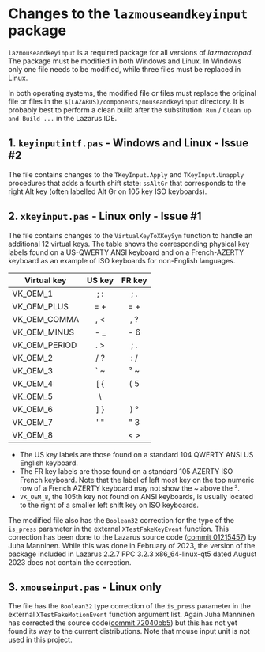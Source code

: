 # Changes to the `lazmouseandkeyinput` package

`lazmouseandkeyinput` is a required package for all versions of *lazmacropad*. The package must be modified in both Windows and Linux. In Windows only one file needs to be modified, while three files must be replaced in Linux.

In both operating systems, the modified file or files must replace the original file or files in the `$(LAZARUS)/components/mouseandkeyinput` directory. It is probably best to perform a clean build after the substitution: `Run` / `Clean up and Build ...` in the Lazarus IDE.

## 1. `keyinputintf.pas` - Windows and Linux - Issue #2

The file contains changes to the `TKeyInput.Apply` and `TKeyInput.Unapply` procedures that adds a fourth shift state: `ssAltGr` that corresponds to the right Alt key (often labelled Alt Gr on 105 key ISO keyboards). 

## 2. `xkeyinput.pas` - Linux only - Issue #1

The file contains changes to the `VirtualKeyToXKeySym` function to handle an additional 12 virtual keys. The table shows the corresponding physical key labels found on a US-QWERTY ANSI keyboard and on a French-AZERTY keyboard as an example of ISO keyboards for non-English languages.

| Virtual key | US key | FR key | 
|   ---   | :---:  | :---: |
| VK_OEM_1      | ; : |  ; . |
| VK_OEM_PLUS   | = + |  = + | 
| VK_OEM_COMMA  | , < |  , ? | 
| VK_OEM_MINUS  | - _ |  - 6 | 
| VK_OEM_PERIOD | . > |  ; . |
| VK_OEM_2      | / ? |  : / | 
| VK_OEM_3      | ` ~ |  ² ~ | 
| VK_OEM_4      | [ { |  ( 5 | 
| VK_OEM_5      | \ | |  _ 8 | 
| VK_OEM_6      | ] } |  ) ° | 
| VK_OEM_7      | ' " |  " 3 | 
| VK_OEM_8      |     |  < > | 

  - The US key labels are those found on a standard 104 QWERTY ANSI US English keyboard.
  - The FR key labels are those found on a standard 105 AZERTY ISO French keyboard. Note that the label of left most key on the top numeric row of a French AZERTY keyboard may not show the ~ above the ².
  - `VK_OEM_8`, the 105th key not found on ANSI keyboards, is usually located to the right of a smaller left shift key on ISO keyboards.

The modified file also has the `Boolean32` correction for the type of the `is_press` parameter in the external `XTestFakeKeyEvent` function. This correction has been done to the Lazarus source code ([commit 01215457](https://gitlab.com/freepascal.org/lazarus/lazarus/-/commit/012154575832231939d58b13aa0e5a373aca531d)) by Juha Manninen.  While this was done in February of 2023, the version of the package included in Lazarus 2.2.7 FPC 3.2.3 x86_64-linux-qt5 dated August 2023 does not contain the correction.


## 3. `xmouseinput.pas` - Linux only

The file has the `Boolean32` type correction of the `is_press` parameter in the external `XTestFakeMotionEvent` function argument list. Again  Juha Manninen has corrected the source code([commit 72040bb5](https://gitlab.com/freepascal.org/lazarus/lazarus/-/commit/72040bb55d927ed3c9902c5d5e342bcde38d2d23)) but this has not yet found its way to the current distributions. Note that mouse input unit is not used in this project.
